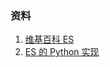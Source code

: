 


### 资料

1. [维基百科 ES](https://en.wikipedia.org/wiki/Evolution_strategy)
2. [ES 的 Python 实现](https://machinelearningmastery.com/evolution-strategies-from-scratch-in-python/)